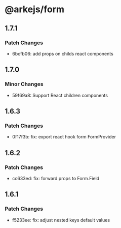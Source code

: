 # @arkejs/form

## 1.7.1

### Patch Changes

- 6bcfb06: add props on childs react components

## 1.7.0

### Minor Changes

- 59f69a8: Support React children components

## 1.6.3

### Patch Changes

- 0f17f3b: fix: export react hook form FormProvider

## 1.6.2

### Patch Changes

- cc633ed: fix: forward props to Form.Field

## 1.6.1

### Patch Changes

- f5233ee: fix: adjust nested keys default values
